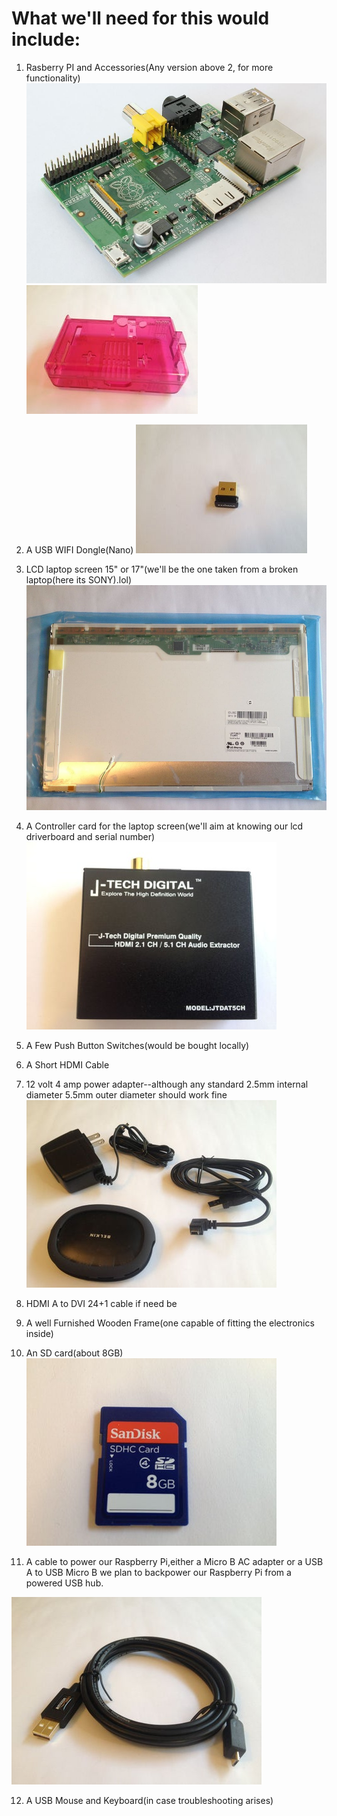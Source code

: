 # What we'll need for this would include:

1. Rasberry PI and Accessories(Any version above 2, for more functionality)
![Pi Controller](/images/raspberrypi.jpg) ![Pi Accessories](/images/raspaccessories.jpg)

2. A USB WIFI Dongle(Nano)
![WiFi](/images/wifinano.jpg)

3. LCD laptop screen 15" or 17"(we'll be the one taken from a broken laptop(here its SONY).lol)
![LCD Panel](/images/lcd.jpg)

4. A Controller card for the laptop screen(we'll aim at knowing our lcd driverboard and serial number)
![ControllerCard](/images/controllerboard.jpg)

5. A Few Push Button Switches(would be bought locally)

6. A Short HDMI Cable

7. 12 volt 4 amp power adapter--although any standard 2.5mm internal diameter 5.5mm outer diameter should work fine
![Power](/images/power.jpg)

8. HDMI A to DVI 24+1 cable if need be

9. A well Furnished Wooden Frame(one capable of fitting the electronics inside)

10. An SD card(about 8GB)
![SD Card](/images/sdcard.jpg)

11. A cable to power our Raspberry Pi,either a Micro B AC adapter or a USB A to USB Micro B we plan to backpower our Raspberry Pi from a powered USB hub.

![USB](/images/usbcable.jpg)

12. A USB Mouse and Keyboard(in case troubleshooting arises)
